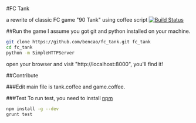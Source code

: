#FC Tank

a rewrite of classic FC game "90 Tank" using coffee script
[![Build Status](https://travis-ci.org/bencao/fc_tank.png?branch=master)](https://travis-ci.org/bencao/fc_tank)

##Run the game
I assume you got git and python installed on your machine.
```bash
git clone https://github.com/bencao/fc_tank.git fc_tank
cd fc_tank
python -m SimpleHTTPServer
```
open your browser and visit "http://localhost:8000", you'll find it!

##Contribute

###Edit
main file is tank.coffee and game.coffee.

###Test
To run test, you need to install [npm](https://npmjs.org/)
```bash
npm install -g --dev
grunt test
```



